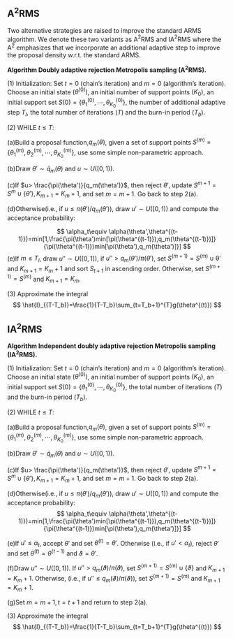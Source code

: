## A$^2$RMS

Two alternative strategies are raised to improve the standard ARMS algorithm. We denote these two variants as A$^2$RMS and IA$^2$RMS where the A$^2$ emphasizes that we incorporate an additional adaptive step to improve the proposal density w.r.t. the standard ARMS.

**Algorithm Doubly adaptive rejection Metropolis sampling (A$`^2`$RMS).**

$(1)$ Initialization: Set $t=0$ (chain’s iteration) and $m=0$ (algorithm’s iteration). Choose an initial state $(\theta^{(0)})$, an initial number of support points $(K_0)$, an initial support set $`S(0)=\left\{\theta_1^{(0)},\cdots,\theta_{K_0}^{(0)}\right\}`$, the number of additional adaptive step $T_l$, the total number of iterations $(T)$ and the burn-in period $(T_b)$.

$(2)$ WHILE $`t\leq T`$:

(a)Build a proposal function,$q_m(\theta)$, given a set of support points $`S^{(m)}=\left\{\theta_1^{(m)},\theta_2^{(m)},\cdots,\theta_{K_0}^{(m)}\right\}`$, use some simple non-parametric approach.

(b)Draw $`\theta'\sim \bar{q}_m(\theta)`$ and $`u\sim U([0,1))`$.

(c)If $u> \frac{\pi(\theta')}{q_m(\theta')}$, then reject $\theta'$, update $S^{m+1}=S^{m} \cup \left\{ \theta' \right\},K_{m+1}=K_m+1$, and set $m=m+1$. Go back to step 2(a).

(d)Otherwise(i.e., if $u \leq \pi(\theta')/q_m(\theta')$), draw $u'\sim U([0,1))$ and compute the acceptance probability:

$$
\alpha_t\equiv \alpha(\theta',\theta^{(t-1)})=min[1,\frac{\pi(\theta')min[\pi(\theta^{(t-1)}),q_m(\theta^{(t-1)})]}{\pi(\theta^{(t-1)})min[\pi(\theta'),q_m(\theta')]}]
$$
(e)If $m\leq T_l$, draw $u''\sim U([0,1])$, if $u''>q_m(\theta')/\pi(\theta')$, set $S^{(m+1)}=S^{(m)}\cup \mathcal{\theta'}$ and $K_{m+1}=K_m+1$ and sort $S_{t+1}$ in ascending order. Otherwise, set $S^{(m+1)}=S^{(m)}$ and $K_{m+1}=K_m$.

$(3)$ Approximate the integral
$$
\hat{I}_{(T-T_b)}=\frac{1}{T-T_b}\sum_{t=T_b+1}^{T}g(\theta^{(t)})
$$

## IA$^2$RMS

**Algorithm Independent doubly adaptive rejection Metropolis sampling (IA$^2$RMS).**

$(1)$ Initialization: Set $t=0$ (chain’s iteration) and $m=0$ (algorithm’s iteration). Choose an initial state $(\theta^{(0)})$, an initial number of support points $(K_0)$, an initial support set $S(0)=\left\{\theta_1^{(0)},\cdots,\theta_{K_0}^{(0)}\right\}$, the total number of iterations $(T)$ and the burn-in period $(T_b)$.

$(2)$ WHILE $t\leq T$:

(a)Build a proposal function,$q_m(\theta)$, given a set of support points $S^{(m)}=\left\{\theta_1^{(m)},\theta_2^{(m)},\cdots,\theta_{K_0}^{(m)}\right\}$, use some simple non-parametric approach.

(b)Draw $\theta'\sim \bar{q}_m(\theta)$ and $u\sim U([0,1))$.

(c)If $u> \frac{\pi(\theta')}{q_m(\theta')}$, then reject $\theta'$, update $S^{m+1}=S^{m} \cup \left\{ \theta' \right\},K_{m+1}=K_m+1$, and set $m=m+1$. Go back to step 2(a).

(d)Otherwise(i.e., if $u \leq \pi(\theta')/q_m(\theta')$), draw $u'\sim U([0,1))$ and compute the acceptance probability:
$$
\alpha_t\equiv \alpha(\theta',\theta^{(t-1)})=min[1,\frac{\pi(\theta')min[\pi(\theta^{(t-1)}),q_m(\theta^{(t-1)})]}{\pi(\theta^{(t-1)})min[\pi(\theta'),q_m(\theta')]}]
$$

(e)If $u'\leq \alpha_t$, accept $\theta'$ and set $\theta^{(t)}=\theta'$. Otherwise (i.e., if $u'<\alpha_t$), reject $\theta'$ and set $\theta^{(t)}=\theta^{(t-1)}$ and $\vartheta=\theta'$.

(f)Draw $u''\sim U([0,1))$. If $u''>q_m(\vartheta)/\pi(\vartheta)$, set $S^{(m+1)}=S^{(m)}\cup \left\{\vartheta\right\}$ and $K_{m+1}=K_m+1$. Otherwise, (i.e., if $u''\leq q_m(\vartheta)/\pi(\vartheta)$), set $S^{(m+1)}=S^{(m)}$ and $K_{m+1}=K_m+1$.

(g)Set $m=m+1,t=t+1$ and return to step 2(a).

$(3)$ Approximate the integral
$$
\hat{I}_{(T-T_b)}=\frac{1}{T-T_b}\sum_{t=T_b+1}^{T}g(\theta^{(t)})
$$
